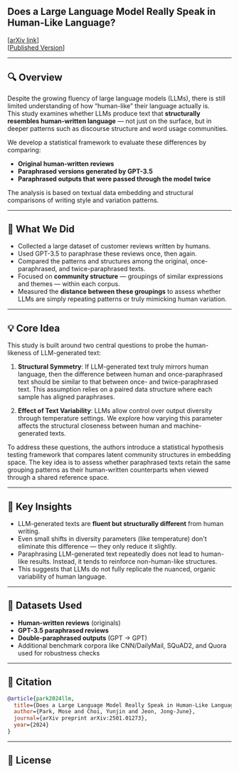 ## Does a Large Language Model Really Speak in Human-Like Language?

[[arXiv link](https://arxiv.org/abs/2501.01273)]  
[[Published Version](https://onlinelibrary.wiley.com/doi/full/10.1002/sta4.70060)]

---

## 🔍 Overview

Despite the growing fluency of large language models (LLMs), there is still limited understanding of how “human-like” their language actually is.  
This study examines whether LLMs produce text that **structurally resembles human-written language** — not just on the surface, but in deeper patterns such as discourse structure and word usage communities.

We develop a statistical framework to evaluate these differences by comparing:

- **Original human-written reviews**
- **Paraphrased versions generated by GPT-3.5**
- **Paraphrased outputs that were passed through the model twice**

The analysis is based on textual data embedding and structural comparisons of writing style and variation patterns.

---

## 🔬 What We Did

- Collected a large dataset of customer reviews written by humans.
- Used GPT-3.5 to paraphrase these reviews once, then again.
- Compared the patterns and structures among the original, once-paraphrased, and twice-paraphrased texts.
- Focused on **community structure** — groupings of similar expressions and themes — within each corpus.
- Measured the **distance between these groupings** to assess whether LLMs are simply repeating patterns or truly mimicking human variation.

---

## 💡 Core Idea

This study is built around two central questions to probe the human-likeness of LLM-generated text:

1. **Structural Symmetry**: If LLM-generated text truly mirrors human language, then the difference between human and once-paraphrased text should be similar to that between once- and twice-paraphrased text. This assumption relies on a paired data structure where each sample has aligned paraphrases.

2. **Effect of Text Variability**: LLMs allow control over output diversity through temperature settings. We explore how varying this parameter affects the structural closeness between human and machine-generated texts.

To address these questions, the authors introduce a statistical hypothesis testing framework that compares latent community structures in embedding space. The key idea is to assess whether paraphrased texts retain the same grouping patterns as their human-written counterparts when viewed through a shared reference space.

---


## 🧠 Key Insights

- LLM-generated texts are **fluent but structurally different** from human writing.
- Even small shifts in diversity parameters (like temperature) don't eliminate this difference — they only reduce it slightly.
- Paraphrasing LLM-generated text repeatedly does not lead to human-like results. Instead, it tends to reinforce non-human-like structures.
- This suggests that LLMs do not fully replicate the nuanced, organic variability of human language.

---

## 📁 Datasets Used

- **Human-written reviews** (originals)
- **GPT-3.5 paraphrased reviews**
- **Double-paraphrased outputs** (GPT → GPT)
- Additional benchmark corpora like CNN/DailyMail, SQuAD2, and Quora used for robustness checks

---

## 🧾 Citation

```bibtex
@article{park2024llm,
  title={Does a Large Language Model Really Speak in Human-Like Language?},
  author={Park, Mose and Choi, Yunjin and Jeon, Jong-June},
  journal={arXiv preprint arXiv:2501.01273},
  year={2024}
}
```

---

## 📄 License

